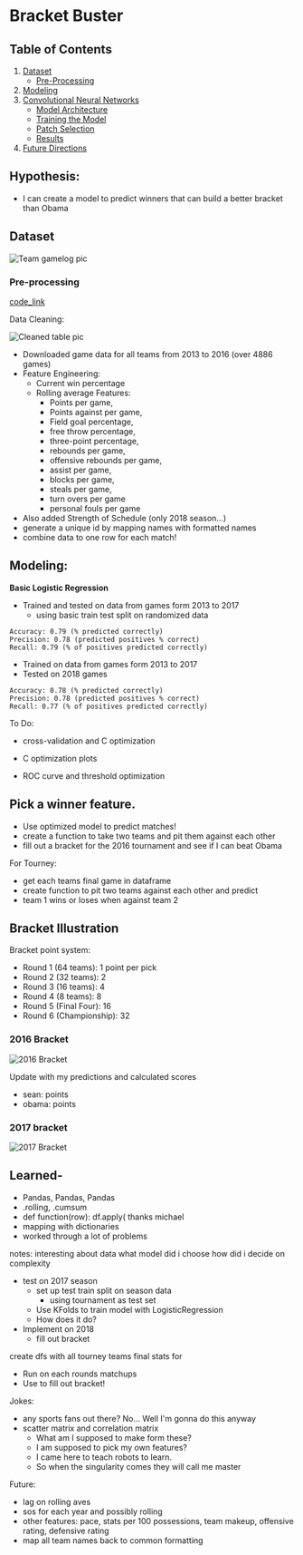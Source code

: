 # Bracket Buster

<!-- ![NCAA or Bust](https://media.giphy.com/media/3o84U3i3nkhYoJOm3K/giphy.gif) -->


## Table of Contents
1. [Dataset](#dataset)
    * [Pre-Processing](#pre-processing)
3. [Modeling](#Modeling)
4. [Convolutional Neural Networks](#convolutional-neural-networks)
    * [Model Architecture](#model-architecture)
    * [Training the Model](#training-the-model)  
    * [Patch Selection](#patch-selection)
    * [Results](#results)
5. [Future Directions](#future-directions)




## Hypothesis:
- I can create a model to predict winners that can build a better bracket than Obama

## Dataset
![Team gamelog pic](pictures/gamelog.png)

### Pre-processing

[code_link](game_df_creator.py)

Data Cleaning:

![Cleaned table pic](pictures/cleaneddata.png)

  - Downloaded game data for all teams from 2013 to 2016 (over 4886 games)
  - Feature Engineering:
    - Current win percentage
     - Rolling average Features:
        - Points per game,
        - Points against per game,
        - Field goal percentage,
        - free throw percentage,
        - three-point percentage,
        - rebounds per game,
        - offensive rebounds per game,
        - assist per game,
        - blocks per game,
        - steals per game,
        - turn overs per game
        - personal fouls per game
  - Also added Strength of Schedule (only 2018 season...)
  - generate a unique id by mapping names with formatted names
  - combine data to one row for each match!

## Modeling:
**Basic Logistic Regression**

* Trained and tested on data from games form 2013 to 2017
  * using basic train test split on randomized data
```
Accuracy: 0.79 (% predicted correctly)
Precision: 0.78 (predicted positives % correct)
Recall: 0.79 (% of positives predicted correctly)
```

* Trained on data from games form 2013 to 2017
* Tested on 2018 games

```
Accuracy: 0.78 (% predicted correctly)
Precision: 0.78 (predicted positives % correct)
Recall: 0.77 (% of positives predicted correctly)
```

To Do:
- cross-validation and C optimization

- C optimization plots

- ROC curve and threshold optimization

## Pick a winner feature.

- Use optimized model to predict matches!
- create a function to take two teams and pit them against each other
- fill out a bracket for the 2016 tournament and see if I can beat Obama


For Tourney:
- get each teams final game in dataframe
- create function to pit two teams against each other and predict
- team 1 wins or loses when against team 2

## Bracket Illustration

Bracket point system:
- Round 1 (64 teams): 1 point per pick
- Round 2 (32 teams): 2
- Round 3 (16 teams): 4
- Round 4 (8 teams): 8
- Round 5 (Final Four): 16
- Round 6 (Championship): 32

### 2016 Bracket

![2016 Bracket](pictures/obama2016bracket.jpg)

Update with my predictions and calculated scores

- ‎sean: points
- ‎obama: points

### 2017 bracket

![2017 Bracket](pictures/obama2017bracket.jpg)


## Learned-
- Pandas, Pandas, Pandas
 - .rolling, .cumsum
 - ‎def function(row): df.apply( thanks michael
 - ‎mapping with dictionaries
 - worked through ‎a lot of problems





 notes:
 interesting about data
 what model did i choose
 how did i decide on complexity


- test on 2017 season
  - set up test train split on season data
    - using tournament as test set
  - Use KFolds to train model with LogisticRegression
  - How does it do?
- Implement on 2018
  - fill out bracket

create dfs with all tourney teams final stats for

- Run on each rounds matchups
- Use to fill out bracket!





Jokes:
- any sports fans out there? No... Well I'm gonna do this anyway
- scatter matrix and correlation matrix
  - What am I supposed to make form these?
  - I am supposed to pick my own features?
  - I came here to teach robots to learn.
  - So when the singularity comes they will call me master

<!-- ![NEO](https://media.giphy.com/media/uvoECTG2uCTrG/giphy.gif) -->



Future:
- ‎lag on rolling aves
- ‎sos for each year and possibly rolling
- ‎other features: pace, stats per 100 possessions, team makeup, offensive rating, defensive rating
- ‎map all team names back to common formatting
